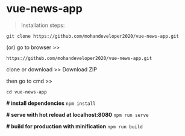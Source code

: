 # vue-news-app

>Installation steps:

`git clone https://github.com/mohandeveloper2020/vue-news-app.git`

(or) go to browser >>

`https://github.com/mohandeveloper2020/vue-news-app.git`

clone or download >> Download ZIP

then go to cmd >>


`cd vue-news-app`

**# install dependencies**
`npm install`

**# serve with hot reload at localhost:8080**
`npm run serve`

**# build for production with minification**
`npm run build`

